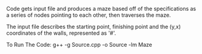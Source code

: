 Code gets input file and produces a maze based off of the specifications as a series of nodes pointing to each other, then traverses the maze.

The input file describes the starting point, finishing point and the (y,x) coordinates of the walls, represented as '#'.

To Run The Code:
g++ -g Source.cpp -o Source -lm
Maze
